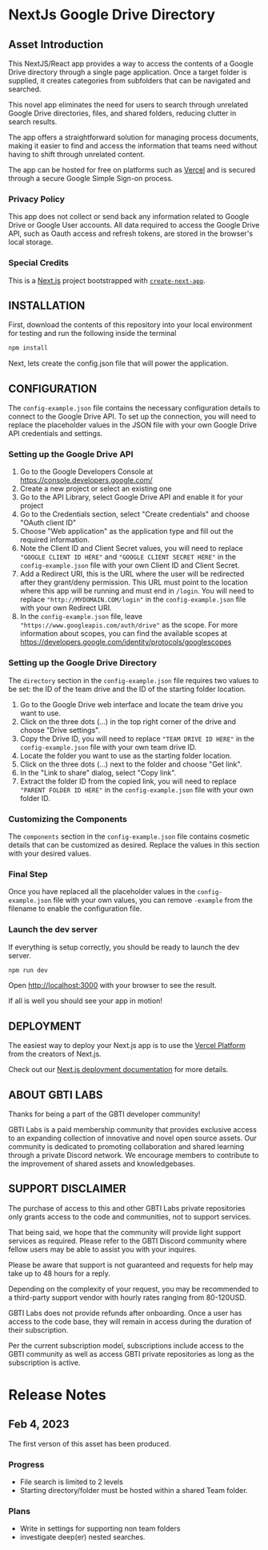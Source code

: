 # NextJs Google Drive Directory

## Asset Introduction 

This NextJS/React app provides a way to access the contents of a Google Drive directory through a single page application. Once a target folder is supplied, it creates categories from subfolders that can be navigated and searched.  

This novel app eliminates the need for users to search through unrelated Google Drive directories, files, and shared folders, reducing clutter in search results. 

The app offers a straightforward solution for managing process documents, making it easier to find and access the information that teams need without having to shift through unrelated content. 

The app can be hosted for free on platforms such as [Vercel](https://vercel.com/new) and is secured through a secure Google Simple Sign-on process. 

### Privacy Policy

This app does not collect or send back any information related to Google Drive or Google User accounts. All data required to access the Google Drive API, such as Oauth access and refresh tokens, are stored in the browser's local storage.

### Special Credits

This is a [Next.js](https://nextjs.org/) project bootstrapped with [`create-next-app`](https://github.com/vercel/next.js/tree/canary/packages/create-next-app).

## INSTALLATION

First, download the contents of this repository into your local environment for testing and run the following inside the terminal

```bash
npm install
```

Next, lets create the config.json file that will power the application. 

## CONFIGURATION

The `config-example.json` file contains the necessary configuration details to connect to the Google Drive API. To set up the connection, you will need to replace the placeholder values in the JSON file with your own Google Drive API credentials and settings.

### Setting up the Google Drive API 
1. Go to the Google Developers Console at https://console.developers.google.com/
2. Create a new project or select an existing one
3. Go to the API Library, select Google Drive API and enable it for your project
4. Go to the Credentials section, select "Create credentials" and choose "OAuth client ID"
5. Choose "Web application" as the application type and fill out the required information.
6. Note the Client ID and Client Secret values, you will need to replace `"GOOGLE CLIENT ID HERE"` and `"GOOGLE CLIENT SECRET HERE"` in the `config-example.json` file with your own Client ID and Client Secret.
7. Add a Redirect URI, this is the URL where the user will be redirected after they grant/deny permission. This URL must point to the location where this app will be running and must end in `/login`. You will need to replace `"http://MYDOMAIN.COM/login"` in the `config-example.json` file with your own Redirect URI.
8. In the `config-example.json` file, leave `"https://www.googleapis.com/auth/drive"` as the scope. For more information about scopes, you can find the available scopes at https://developers.google.com/identity/protocols/googlescopes

### Setting up the Google Drive Directory
The `directory` section in the `config-example.json` file requires two values to be set: the ID of the team drive and the ID of the starting folder location.
1. Go to the Google Drive web interface and locate the team drive you want to use.
2. Click on the three dots (...) in the top right corner of the drive and choose "Drive settings".
3. Copy the Drive ID, you will need to replace `"TEAM DRIVE ID HERE"` in the `config-example.json` file with your own team drive ID.
4. Locate the folder you want to use as the starting folder location.
5. Click on the three dots (...) next to the folder and choose "Get link".
6. In the "Link to share" dialog, select "Copy link".
7. Extract the folder ID from the copied link, you will need to replace `"PARENT FOLDER ID HERE"` in the `config-example.json` file with your own folder ID.

### Customizing the Components
The `components` section in the `config-example.json` file contains cosmetic details that can be customized as desired. Replace the values in this section with your desired values.

### Final Step
Once you have replaced all the placeholder values in the `config-example.json` file with your own values, you can remove `-example` from the filename to enable the configuration file.

### Launch the dev server

If everything is setup correctly, you should be ready to launch the dev server.

```bash
npm run dev
```

Open [http://localhost:3000](http://localhost:3000) with your browser to see the result.

If all is well you should see your app in motion! 

## DEPLOYMENT

The easiest way to deploy your Next.js app is to use the [Vercel Platform](https://vercel.com/new?utm_medium=default-template&filter=next.js&utm_source=create-next-app&utm_campaign=create-next-app-readme) from the creators of Next.js.

Check out our [Next.js deployment documentation](https://nextjs.org/docs/deployment) for more details.

## ABOUT GBTI LABS

Thanks for being a part of the GBTI developer community! 

GBTI Labs is a paid membership community that provides exclusive access to an expanding collection of innovative and novel open source assets. Our community is dedicated to promoting collaboration and shared learning through a private Discord network. We encourage members to contribute to the improvement of shared assets and knowledgebases. 

## SUPPORT DISCLAIMER

The purchase of access to this and other GBTI Labs private repositories only grants access to the code and communities, not to support services.

That being said, we hope that the community will provide light support services as required. Please refer to the GBTI Discord community where fellow users may be able to assist you with your inquires. 

Please be aware that support is not guaranteed and requests for help may take up to 48 hours for a reply. 

Depending on the complexity of your request, you may be recommended to a third-party support vendor with hourly rates ranging from 80-120USD.

GBTI Labs does not provide refunds after onboarding. Once a user has access to the code base, they will remain in access during the duration of their subscription.

Per the current subscription model, subscriptions include access to the GBTI community as well as access GBTI private repositories as long as the subscription is active. 

# Release Notes

## Feb 4, 2023

The first verson of this asset has been produced.

### Progress
* File search is limited to 2 levels
* Starting directory/folder must be hosted within a shared Team folder. 

### Plans
* Write in settings for supporting non team folders
* investigate deep(er) nested searches. 


